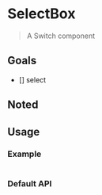 # SelectBox

> A Switch component

## Goals

 * [] select
## Noted



## Usage

### Example

```html

```

### Default API

```javascript
```
